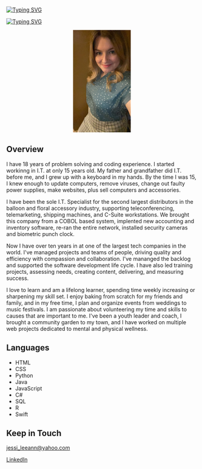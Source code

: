#

[![Typing SVG](https://readme-typing-svg.demolab.com?font=Cedarville+Cursive&size=40&pause=19055&color=FEAFD4&center=true&vCenter=true&width=1000&lines=Jessi+Zimmerman)](https://git.io/typing-svg)

[![Typing SVG](https://readme-typing-svg.demolab.com?font=Lato&size=28&pause=1108&color=FEAFD4&center=true&vCenter=true&width=1000&lines=App+and+Web+Developer)](https://git.io/typing-svg)

<p align="center">
<img src="IMG_0867.jpeg" style="height:30%; width:30%" >
  </p>

## Overview

I have 18 years of problem solving and coding experience. I started workinng in I.T. at only 15 years old. My father and grandfather did I.T. before me, and I grew up with a keyboard in my hands. By the time I was 15, I knew enough to update computers, remove viruses, change out faulty power supplies, make websites, plus sell computers and accessories.

I have been the sole I.T. Specialist for the second largest distributors in the balloon and floral accessory industry, supporting teleconferencing, telemarketing, shipping machines, and C-Suite workstations. We brought this company from a COBOL based system, implented new accounting and inventory software, re-ran the entire network, installed security cameras and biometric punch clock.

Now I have over ten years in at one of the largest tech companies in the world. I've managed projects and teams of people, driving quality and efficiency with compassion and collaboration. I've mananged the backlog and supported the software development life cycle. I have also led training projects, assessing needs, creating content, delivering, and measuring success.

I love to learn and am a lifelong learner, spending time weekly increasing or sharpening my skill set. I enjoy baking from scratch for my friends and family, and in my free time, I plan and organize events from weddings to music festivals. I am passionate about volunteering my time and skills to causes that are important to me. I've been a youth leader and coach, I brought a community garden to my town, and I have worked on multiple web projects dedicated to mental and physical wellness.

## Languages

- HTML
- CSS
- Python
- Java
- JavaScript
- C#
- SQL
- R
- Swift


## Keep in Touch

[jessi_leeann@yahoo.com](mailto:jessi_leeann@yahoo.com)

[LinkedIn](https://www.linkedin.com/in/jessi-zimmerman-21039610a/)
